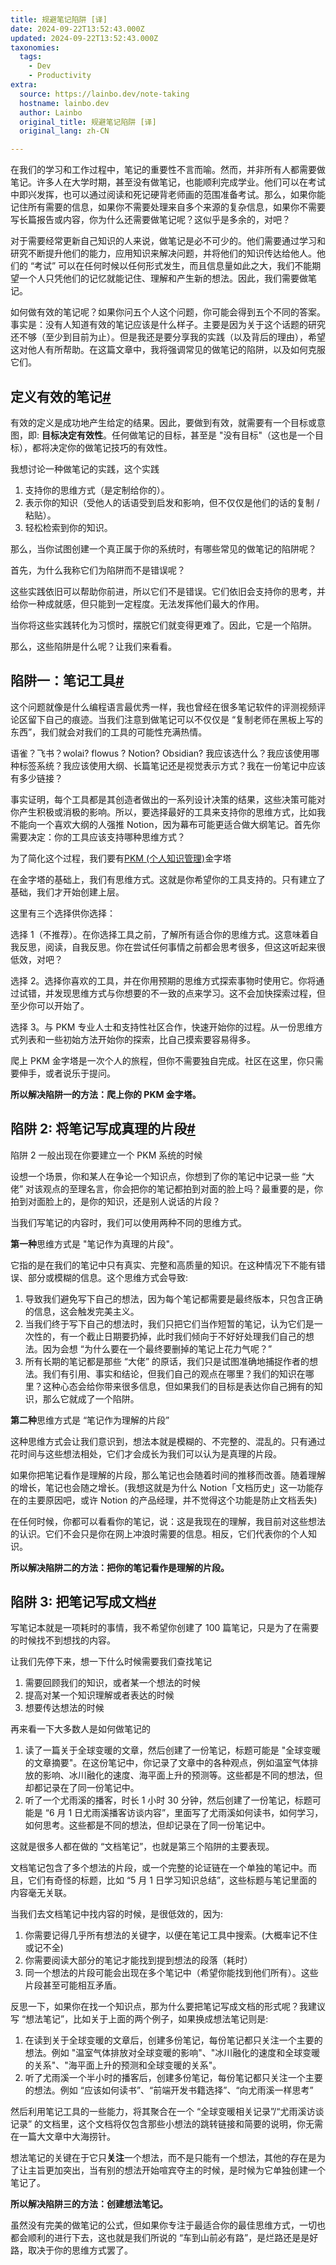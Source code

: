 ```yaml
---
title: 规避笔记陷阱 [译]
date: 2024-09-22T13:52:43.000Z
updated: 2024-09-22T13:52:43.000Z
taxonomies:
  tags:
    - Dev
    - Productivity
extra:
  source: https://lainbo.dev/note-taking
  hostname: lainbo.dev
  author: Lainbo
  original_title: 规避笔记陷阱 [译]
  original_lang: zh-CN

---
```


在我们的学习和工作过程中，笔记的重要性不言而喻。然而，并非所有人都需要做笔记。许多人在大学时期，甚至没有做笔记，也能顺利完成学业。他们可以在考试中即兴发挥，也可以通过阅读和死记硬背老师画的范围准备考试。那么，如果你能记住所有需要的信息，如果你不需要处理来自多个来源的复杂信息，如果你不需要写长篇报告或内容，你为什么还需要做笔记呢？这似乎是多余的，对吧？

对于需要经常更新自己知识的人来说，做笔记是必不可少的。他们需要通过学习和研究不断提升他们的能力，应用知识来解决问题，并将他们的知识传达给他人。他们的 “考试” 可以在任何时候以任何形式发生，而且信息量如此之大，我们不能期望一个人只凭他们的记忆就能记住、理解和产生新的想法。因此，我们需要做笔记。

如何做有效的笔记呢？如果你问五个人这个问题，你可能会得到五个不同的答案。事实是：没有人知道有效的笔记应该是什么样子。主要是因为关于这个话题的研究还不够（至少到目前为止）。但是我还是要分享我的实践（以及背后的理由），希望这对他人有所帮助。在这篇文章中，我将强调常见的做笔记的陷阱，以及如何克服它们。

## 定义有效的笔记[#](https://lainbo.dev/note-taking#user-content-%E5%AE%9A%E4%B9%89%E6%9C%89%E6%95%88%E7%9A%84%E7%AC%94%E8%AE%B0)

有效的定义是成功地产生给定的结果。因此，要做到有效，就需要有一个目标或意图，即: **目标决定有效性**。任何做笔记的目标，甚至是 "没有目标"（这也是一个目标），都将决定你的做笔记技巧的有效性。

我想讨论一种做笔记的实践，这个实践

1.  支持你的思维方式（是定制给你的）。
2.  表示你的知识（受他人的话语受到启发和影响，但不仅仅是他们的话的复制 / 粘贴）。
3.  轻松检索到你的知识。

那么，当你试图创建一个真正属于你的系统时，有哪些常见的做笔记的陷阱呢？

首先，为什么我称它们为陷阱而不是错误呢？

这些实践依旧可以帮助你前进，所以它们不是错误。它们依旧会支持你的思考，并给你一种成就感，但只能到一定程度。无法发挥他们最大的作用。

当你将这些实践转化为习惯时，摆脱它们就变得更难了。因此，它是一个陷阱。

那么，这些陷阱是什么呢？让我们来看看。

## 陷阱一：笔记工具[#](https://lainbo.dev/note-taking#user-content-%E9%99%B7%E9%98%B1%E4%B8%80%E7%AC%94%E8%AE%B0%E5%B7%A5%E5%85%B7)

这个问题就像是什么编程语言最优秀一样，我也曾经在很多笔记软件的评测视频评论区留下自己的痕迹。当我们注意到做笔记可以不仅仅是 “复制老师在黑板上写的东西”，我们就会对我们的工具的可能性充满热情。

语雀？飞书？wolai? flowus ? Notion? Obsidian? 我应该选什么？我应该使用哪种标签系统？我应该使用大纲、长篇笔记还是视觉表示方式？我在一份笔记中应该有多少链接？

事实证明，每个工具都是其创造者做出的一系列设计决策的结果，这些决策可能对你产生积极或消极的影响。所以，要选择最好的工具来支持你的思维方式，比如我不能向一个喜欢大纲的人强推 Notion，因为幕布可能更适合做大纲笔记。首先你需要决定：你的工具应该支持哪种思维方式？

为了简化这个过程，我们要有[PKM (个人知识管理)](https://zh.wikipedia.org/wiki/%E4%B8%AA%E4%BA%BA%E7%9F%A5%E8%AF%86%E7%AE%A1%E7%90%86)金字塔

在金字塔的基础上，我们有思维方式。这就是你希望你的工具支持的。只有建立了基础，我们才开始创建上层。

这里有三个选择供你选择：

选择 1（不推荐）。在你选择工具之前，了解所有适合你的思维方式。这意味着自我反思，阅读，自我反思。你在尝试任何事情之前都会思考很多，但这这听起来很低效，对吧？

选择 2。选择你喜欢的工具，并在你用预期的思维方式探索事物时使用它。你将通过试错，并发现思维方式与你想要的不一致的点来学习。这不会加快探索过程，但至少你可以开始了。

选择 3。与 PKM 专业人士和支持性社区合作，快速开始你的过程。从一份思维方式列表和一些初始方法开始你的探索，比自己摸索要容易得多。

爬上 PKM 金字塔是一次个人的旅程，但你不需要独自完成。社区在这里，你只需要伸手，或者说乐于提问。

**所以解决陷阱一的方法：爬上你的 PKM 金字塔。**

## 陷阱 2: 将笔记写成真理的片段[#](https://lainbo.dev/note-taking#user-content-%E9%99%B7%E9%98%B1-2-%E5%B0%86%E7%AC%94%E8%AE%B0%E5%86%99%E6%88%90%E7%9C%9F%E7%90%86%E7%9A%84%E7%89%87%E6%AE%B5)

陷阱 2 一般出现在你要建立一个 PKM 系统的时候

设想一个场景，你和某人在争论一个知识点，你想到了你的笔记中记录一些 “大佬” 对该观点的至理名言，你会把你的笔记都拍到对面的脸上吗？最重要的是，你拍到对面脸上的，是你的知识，还是别人说话的片段？

当我们写笔记的内容时，我们可以使用两种不同的思维方式。

**第一种**思维方式是 "笔记作为真理的片段"。

它指的是在我们的笔记中只有真实、完整和高质量的知识。在这种情况下不能有错误、部分或模糊的信息。这个思维方式会导致:

1.  导致我们避免写下自己的想法，因为每个笔记都需要是最终版本，只包含正确的信息，这会触发完美主义。
2.  当我们终于写下自己的想法时，我们只把它们当作短暂的笔记，认为它们是一次性的，有一个截止日期要扔掉，此时我们倾向于不好好处理我们自己的想法。因为会想 “为什么要在一个最终要删掉的笔记上花力气呢？”
3.  所有长期的笔记都是那些 “大佬” 的原话，我们只是试图准确地捕捉作者的想法。我们有引用、事实和结论，但我们自己的观点在哪里？我们的知识在哪里？这种心态会给你带来很多信息，但如果我们的目标是表达你自己拥有的知识，那么它就成了一个陷阱。

**第二种**思维方式是 “笔记作为理解的片段”

这种思维方式会让我们意识到，想法本就是模糊的、不完整的、混乱的。只有通过花时间与这些想法相处，它们才会成长为我们可以认为是真理的片段。

如果你把笔记看作是理解的片段，那么笔记也会随着时间的推移而改善。随着理解的增长，笔记也会随之增长。(我想这就是为什么 Notion「文档历史」这一功能存在的主要原因吧，或许 Notion 的产品经理，并不觉得这个功能是防止文档丢失)

在任何时候，你都可以看看你的笔记，说：这是我现在的理解，我目前对这些想法的认识。它们不会只是你在网上冲浪时需要的信息。相反，它们代表你的个人知识。

**所以解决陷阱二的方法：把你的笔记看作是理解的片段。**

## 陷阱 3: 把笔记写成文档[#](https://lainbo.dev/note-taking#user-content-%E9%99%B7%E9%98%B1-3-%E6%8A%8A%E7%AC%94%E8%AE%B0%E5%86%99%E6%88%90%E6%96%87%E6%A1%A3)

写笔记本就是一项耗时的事情，我不希望你创建了 100 篇笔记，只是为了在需要的时候找不到想找的内容。

让我们先停下来，想一下什么时候需要我们查找笔记

1.  需要回顾我们的知识，或者某一个想法的时候
2.  提高对某一个知识理解或者表达的时候
3.  想要传达想法的时候

再来看一下大多数人是如何做笔记的

1.  读了一篇关于全球变暖的文章，然后创建了一份笔记，标题可能是 "全球变暖的文章摘要"。在这份笔记中，你记录了文章中的各种观点，例如温室气体排放的影响、冰川融化的速度、海平面上升的预测等。这些都是不同的想法，但却都记录在了同一份笔记中。
2.  听了一个尤雨溪的播客，时长 1 小时 30 分钟，然后创建了一份笔记，标题可能是 “6 月 1 日尤雨溪播客访谈内容”，里面写了尤雨溪如何读书，如何学习，如何思考。这些都是不同的想法，但却记录在了同一份笔记中。

这就是很多人都在做的 “文档笔记”，也就是第三个陷阱的主要表现。

文档笔记包含了多个想法的片段，或一个完整的论证链在一个单独的笔记中。而且，它们有奇怪的标题，比如 “5 月 1 日学习知识总结”，这些标题与笔记里面的内容毫无关联。

当我们去文档笔记中找内容的时候，是很低效的，因为:

1.  你需要记得几乎所有想法的关键字，以便在笔记工具中搜索。(大概率记不住或记不全)
2.  你需要阅读大部分的笔记才能找到提到想法的段落（耗时）
3.  同一个想法的片段可能会出现在多个笔记中（希望你能找到他们所有）。这些片段甚至可能相互矛盾。

反思一下，如果你在找一个知识点，那为什么要把笔记写成文档的形式呢？我建议写 “想法笔记”，比如关于上面的两个例子，如果换成想法笔记则是:

1.  在读到关于全球变暖的文章后，创建多份笔记，每份笔记都只关注一个主要的想法。例如 "温室气体排放对全球变暖的影响"、"冰川融化的速度和全球变暖的关系"、"海平面上升的预测和全球变暖的关系"。
2.  听了尤雨溪一个半小时的播客后，创建多份笔记，每份笔记都只关注一个主要的想法。例如 “应该如何读书”、“前端开发书籍选择”、“向尤雨溪一样思考”

然后利用笔记工具的一些能力，将其聚合在一个 “全球变暖相关记录”/“尤雨溪访谈记录” 的文档里，这个文档将仅包含那些小想法的跳转链接和简要的说明，你无需在一篇大文章中大海捞针。

想法笔记的关键在于它只**关注**一个想法，而不是只能有一个想法，其他的存在是为了让主旨更加突出，当有别的想法开始喧宾夺主的时候，是时候为它单独创建一个笔记了。

**所以解决陷阱三的方法：创建想法笔记。**

虽然没有完美的做笔记的公式，但如果你专注于最适合你的最佳思维方式，一切也都会顺利的进行下去，这也就是我们所说的 “车到山前必有路”，是烂路还是是好路，取决于你的思维方式罢了。
